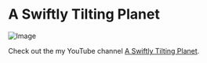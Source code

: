 # A Swiftly Tilting Planet

![Image](https://github.com/wells86/A-Swiftly-Tilting-Planet/blob/master/2018/UITableViewStyle.grouped/UITableViewStyle.grouped/UITableViewStyle.png)

Check out the my YouTube channel [A Swiftly Tilting Planet](https://www.youtube.com/channel/UCgdLepqjYyKF4e8vxBZGdEQ).
